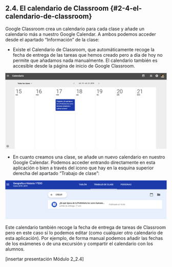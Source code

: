 ## 2.4\. El calendario de Classroom {#2-4-el-calendario-de-classroom}

Google Classroom crea un calendario para cada clase y añade un calendario más a nuestro Google Calendar. A ambos podemos acceder desde el apartado “Información” de la clase:

*   Existe el Calendario de Classroom, que automáticamente recoge la fecha de entrega de las tareas que hemos creado pero a día de hoy no permite que añadamos nada manualmente. El calendario también es accesible desde la página de inicio de Google Classroom.

![](images/image5.png)

*   En cuanto creamos una clase, se añade un nuevo calendario en nuestro Google Calendar. Podemos acceder entrando directamente en esta aplicación o bien a través del icono que hay en la esquina superior derecha del apartado “Trabajo de clase”:

![](images/image7.png) 

Este calendario también recoge la fecha de entrega de tareas de Classroom pero en este caso sí lo podemos editar (como cualquier otro calendario de esta aplicación). Por ejemplo, de forma manual podemos añadir las fechas de los exámenes o de una excursión y compartir el calendario con los alumnos.

[insertar presentación Módulo 2_2.4]